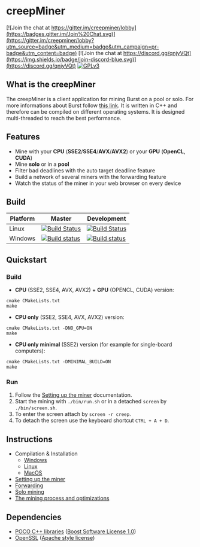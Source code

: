 creepMiner
===========

[![Join the chat at https://gitter.im/creepminer/lobby](https://badges.gitter.im/Join%20Chat.svg)](https://gitter.im/creepminer/lobby?utm_source=badge&utm_medium=badge&utm_campaign=pr-badge&utm_content=badge)
[![Join the chat at https://discord.gg/qnjyVQt](https://img.shields.io/badge/join-discord-blue.svg)](https://discord.gg/qnjyVQt)
[![GPLv3](https://img.shields.io/badge/license-GPLv3-red.svg)](LICENSE.md)

## What is the creepMiner

The creepMiner is a client application for mining Burst on a pool or solo. For more informations about Burst follow [this link](https://www.burst-team.us/).
It is written in C++ and therefore can be compiled on different operating systems.
It is designed multi-threaded to reach the best performance.

## Features

- Mine with your **CPU** (__SSE2__/__SSE4__/__AVX__/__AVX2__) or your **GPU** (__OpenCL__, __CUDA__)
- Mine **solo** or in a **pool**
- Filter bad deadlines with the auto target deadline feature
- Build a network of several miners with the forwarding feature
- Watch the status of the miner in your web browser on every device

## Build

| Platform | Master | Development |
| -------- | ------ | ----------- |
|   Linux   | [![Build Status](https://travis-ci.org/Creepsky/creepMiner.svg?branch=master)](https://travis-ci.org/Creepsky/creepMiner) | [![Build Status](https://travis-ci.org/Creepsky/creepMiner.svg?branch=development)](https://travis-ci.org/Creepsky/creepMiner) |
|   Windows   | [![Build status](https://ci.appveyor.com/api/projects/status/8c4pu0t70riqydny/branch/master?svg=true)](https://ci.appveyor.com/project/Creepsky75522/creepminer/branch/master) | [![Build status](https://ci.appveyor.com/api/projects/status/8c4pu0t70riqydny/branch/master?svg=true)](https://ci.appveyor.com/project/Creepsky75522/creepminer/branch/development) |

## Quickstart

### Build

- **CPU** (SSE2, SSE4, AVX, AVX2) + **GPU** (OPENCL, CUDA) version:
```
cmake CMakeLists.txt
make
```
- **CPU only** (SSE2, SSE4, AVX, AVX2) version:
```
cmake CMakeLists.txt -DNO_GPU=ON
make
```
- **CPU only minimal** (SSE2) version (for example for single-board computers):
```
cmake CMakeLists.txt -DMINIMAL_BUILD=ON
make
```

### Run

1. Follow the [Setting up the miner](https://github.com/Creepsky/creepMiner/wiki/Setting-up-the-miner) documentation.
2. Start the mining with `./bin/run.sh` or in a detached `screen` by `./bin/screen.sh`.
3. To enter the screen attach by `screen -r creep`.
4. To detach the screen use the keyboard shortcut `CTRL + A + D`.

## Instructions

- Compilation & Installation
    - [Windows](https://github.com/Creepsky/creepMiner/wiki/Compilation-&-Installation-on-Windows)
    - [Linux](https://github.com/Creepsky/creepMiner/wiki/Compilation-&-Installation-on-Linux)
    - [MacOS](https://github.com/Creepsky/creepMiner/wiki/Compilation-&-Installation-on-macOS)
- [Setting up the miner](https://github.com/Creepsky/creepMiner/wiki/Setting-up-the-miner)
- [Forwarding](https://github.com/Creepsky/creepMiner/wiki/Forwarding)
- [Solo mining](https://github.com/Creepsky/creepMiner/wiki/Solo-mining)
- [The mining process and optimizations](https://github.com/Creepsky/creepMiner/wiki/The-mining-process-and-optimizations)

## Dependencies

- [POCO C++ libraries](https://pocoproject.org) ([Boost Software License 1.0](https://pocoproject.org/license.html))
- [OpenSSL](https://www.openssl.org) ([Apache style license](https://www.openssl.org/source/license.html))
